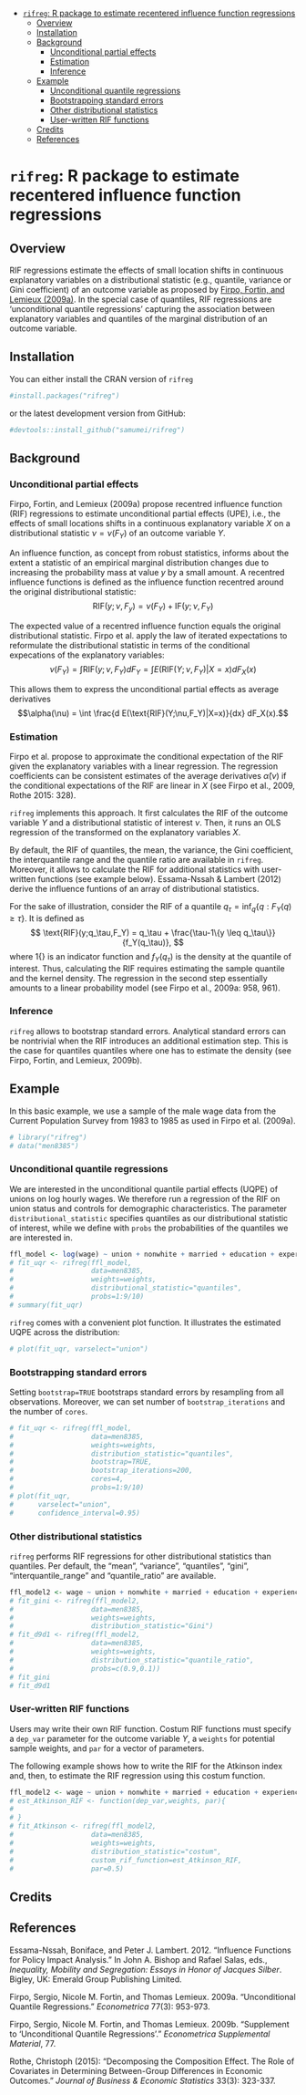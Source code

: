 
-   [`rifreg`: R package to estimate recentered influence function
    regressions](#rifreg-r-package-to-estimate-recentered-influence-function-regressions)
    -   [Overview](#overview)
    -   [Installation](#installation)
    -   [Background](#background)
        -   [Unconditional partial
            effects](#unconditional-partial-effects)
        -   [Estimation](#estimation)
        -   [Inference](#inference)
    -   [Example](#example)
        -   [Unconditional quantile
            regressions](#unconditional-quantile-regressions)
        -   [Bootstrapping standard
            errors](#bootstrapping-standard-errors)
        -   [Other distributional
            statistics](#other-distributional-statistics)
        -   [User-written RIF functions](#user-written-rif-functions)
    -   [Credits](#credits)
    -   [References](#references)

<!-- README.md is generated from README.Rmd. Please edit that file -->

# `rifreg`: R package to estimate recentered influence function regressions

## Overview

RIF regressions estimate the effects of small location shifts in
continuous explanatory variables on a distributional statistic (e.g.,
quantile, variance or Gini coefficient) of an outcome variable as
proposed by [Firpo, Fortin, and Lemieux
(2009a)](https://doi.org/10.3982/ECTA6822). In the special case of
quantiles, RIF regressions are ‘unconditional quantile regressions’
capturing the association between explanatory variables and quantiles of
the marginal distribution of an outcome variable.

## Installation

You can either install the CRAN version of `rifreg`

``` r
#install.packages("rifreg")
```

or the latest development version from GitHub:

``` r
#devtools::install_github("samumei/rifreg")
```

## Background

### Unconditional partial effects

Firpo, Fortin, and Lemieux (2009a) propose recentred influence function
(RIF) regressions to estimate unconditional partial effects (UPE), i.e.,
the effects of small locations shifts in a continuous explanatory
variable $X$ on a distributional statistic $\nu=\nu(F_Y)$ of an outcome
variable $Y$.

An influence function, as concept from robust statistics, informs about
the extent a statistic of an empirical marginal distribution changes due
to increasing the probability mass at value $y$ by a small amount. A
recentred influence functions is defined as the influence function
recentred around the original distributional statistic:
$$\text{RIF}(y;\nu,F_y)= \nu(F_Y)+ \text{IF}(y;\nu,F_Y)$$

The expected value of a recentred influence function equals the original
distributional statistic. Firpo et al. apply the law of iterated
expectations to reformulate the distributional statistic in terms of the
conditional expecations of the explanatory variables:
$$\nu(F_Y) = \int \text{RIF}(y;\nu,F_Y) dF_Y=  \int E(\text{RIF}(Y;\nu,F_Y)|X=x) dF_X(x)$$

This allows them to express the unconditional partial effects as average
derivatives
$$\alpha(\nu) = \int \frac{d E(\text{RIF}(Y;\nu,F_Y)|X=x)}{dx} dF_X(x).$$

### Estimation

Firpo et al. propose to approximate the conditional expectation of the
RIF given the explanatory variables with a linear regression. The
regression coefficients can be consistent estimates of the average
derivatives $\widehat{\alpha}(\nu)$ if the conditional expectations of
the RIF are linear in $X$ (see Firpo et al., 2009, Rothe 2015: 328).

`rifreg` implements this approach. It first calculates the RIF of the
outcome variable $Y$ and a distributional statistic of interest $\nu$.
Then, it runs an OLS regression of the transformed on the explanatory
variables $X$.

By default, the RIF of quantiles, the mean, the variance, the Gini
coefficient, the interquantile range and the quantile ratio are
available in `rifreg`. Moreover, it allows to calculate the RIF for
additional statistics with user-written functions (see example below).
Essama-Nssah & Lambert (2012) derive the influence funtions of an array
of distributional statistics.

For the sake of illustration, consider the RIF of a quantile
$q_\tau = \inf_q \{q: F_Y(q) \geq \tau\}$. It is defined as
$$ \text{RIF}(y;q_\tau,F_Y) = q_\tau  + \frac{\tau-1\{y \leq q_\tau\}}{f_Y(q_\tau)}, $$
where $1\{\}$ is an indicator function and $f_Y(q_\tau)$ is the density
at the quantile of interest. Thus, calculating the RIF requires
estimating the sample quantile and the kernel density. The regression in
the second step essentially amounts to a linear probability model (see
Firpo et al., 2009a: 958, 961).

### Inference

`rifreg` allows to bootstrap standard errors. Analytical standard errors
can be nontrivial when the RIF introduces an additional estimation step.
This is the case for quantiles quantiles where one has to estimate the
density (see Firpo, Fortin, and Lemieux, 2009b).

## Example

In this basic example, we use a sample of the male wage data from the
Current Population Survey from 1983 to 1985 as used in Firpo et
al. (2009a).

``` r
# library("rifreg")
# data("men8385")
```

### Unconditional quantile regressions

We are interested in the unconditional quantile partial effects (UQPE)
of unions on log hourly wages. We therefore run a regression of the RIF
on union status and controls for demographic characteristics. The
parameter `distributional_statistic` specifies quantiles as our
distributional statistic of interest, while we define with `probs` the
probabilities of the quantiles we are interested in.

``` r
ffl_model <- log(wage) ~ union + nonwhite + married + education + experience
# fit_uqr <- rifreg(ffl_model,
#                   data=men8385,
#                   weights=weights,
#                   distributional_statistic="quantiles",
#                   probs=1:9/10)
# summary(fit_uqr)
```

`rifreg` comes with a convenient plot function. It illustrates the
estimated UQPE across the distribution:

``` r
# plot(fit_uqr, varselect="union")
```

### Bootstrapping standard errors

Setting `bootstrap=TRUE` bootstraps standard errors by resampling from
all observations. Moreover, we can set number of `bootstrap_iterations`
and the number of `cores`.

``` r
# fit_uqr <- rifreg(ffl_model,
#                   data=men8385,
#                   weights=weights,
#                   distribution_statistic="quantiles",
#                   bootstrap=TRUE,
#                   bootstrap_iterations=200,
#                   cores=4,
#                   probs=1:9/10)
# plot(fit_uqr,
#      varselect="union",
#      confidence_interval=0.95)
```

### Other distributional statistics

`rifreg` performs RIF regressions for other distributional statistics
than quantiles. Per default, the “mean”, “variance”, “quantiles”,
“gini”, “interquantile\_range” and “quantile\_ratio” are available.

``` r
ffl_model2 <- wage ~ union + nonwhite + married + education + experience
# fit_gini <- rifreg(ffl_model2,
#                   data=men8385,
#                   weights=weights,
#                   distribution_statistic="Gini")
# fit_d9d1 <- rifreg(ffl_model2,
#                   data=men8385,
#                   weights=weights,
#                   distribution_statistic="quantile_ratio",
#                   probs=c(0.9,0.1))
# fit_gini
# fit_d9d1
```

### User-written RIF functions

Users may write their own RIF function. Costum RIF functions must
specify a `dep_var` parameter for the outcome variable $Y$, a `weights`
for potential sample weights, and `par` for a vector of parameters.

The following example shows how to write the RIF for the Atkinson index
and, then, to estimate the RIF regression using this costum function.

``` r
ffl_model2 <- wage ~ union + nonwhite + married + education + experience
# est_Atkinson_RIF <- function(dep_var,weights, par){
#
# }
# fit_Atkinson <- rifreg(ffl_model2,
#                   data=men8385,
#                   weights=weights,
#                   distribution_statistic="costum",
#                   custom_rif_function=est_Atkinson_RIF,
#                   par=0.5)
```

## Credits

## References

Essama-Nssah, Boniface, and Peter J. Lambert. 2012. “Influence Functions
for Policy Impact Analysis.” In John A. Bishop and Rafael Salas, eds.,
*Inequality, Mobility and Segregation: Essays in Honor of Jacques
Silber*. Bigley, UK: Emerald Group Publishing Limited.

Firpo, Sergio, Nicole M. Fortin, and Thomas Lemieux. 2009a.
“Unconditional Quantile Regressions.” *Econometrica* 77(3): 953-973.

Firpo, Sergio, Nicole M. Fortin, and Thomas Lemieux. 2009b. “Supplement
to ‘Unconditional Quantile Regressions’.” *Econometrica Supplemental
Material*, 77.

Rothe, Christoph (2015): “Decomposing the Composition Effect. The Role
of Covariates in Determining Between-Group Differences in Economic
Outcomes.” *Journal of Business & Economic Statistics* 33(3): 323-337.
